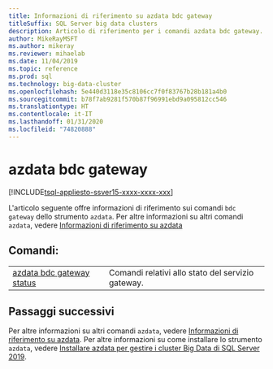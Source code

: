 ```yaml
---
title: Informazioni di riferimento su azdata bdc gateway
titleSuffix: SQL Server big data clusters
description: Articolo di riferimento per i comandi azdata bdc gateway.
author: MikeRayMSFT
ms.author: mikeray
ms.reviewer: mihaelab
ms.date: 11/04/2019
ms.topic: reference
ms.prod: sql
ms.technology: big-data-cluster
ms.openlocfilehash: 5e440d3118e35c8106cc7f0f83767b28b181a4b0
ms.sourcegitcommit: b78f7ab9281f570b87f96991ebd9a095812cc546
ms.translationtype: HT
ms.contentlocale: it-IT
ms.lasthandoff: 01/31/2020
ms.locfileid: "74820888"
---
```

# <a name="azdata-bdc-gateway"></a>azdata bdc gateway

[!INCLUDE[tsql-appliesto-ssver15-xxxx-xxxx-xxx](../includes/tsql-appliesto-ssver15-xxxx-xxxx-xxx.md)]  

L'articolo seguente offre informazioni di riferimento sui comandi `bdc gateway` dello strumento `azdata`. Per altre informazioni su altri comandi `azdata`, vedere [Informazioni di riferimento su azdata](reference-azdata.md)

## <a name="commands"></a>Comandi:
|     |     |
| --- | --- |
[azdata bdc gateway status](reference-azdata-bdc-gateway-status.md) | Comandi relativi allo stato del servizio gateway.

## <a name="next-steps"></a>Passaggi successivi

Per altre informazioni su altri comandi `azdata`, vedere [Informazioni di riferimento su azdata](reference-azdata.md). Per altre informazioni su come installare lo strumento `azdata`, vedere [Installare azdata per gestire i cluster Big Data di SQL Server 2019](deploy-install-azdata.md).
